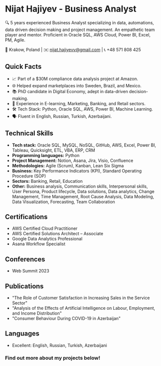 # Nijat Hajiyev - Business Analyst

🔍 5 years experienced Business Analyst specializing in data, automations, data driven decision making and project management. An empathetic team player and mentor. Proficient in Oracle SQL, AWS Cloud, Power BI, Excel, PM, Agile.

📍 Krakow, Poland | ✉️ [nijat.hajiyevv@gmail.com](mailto:nijat.hajiyevv@gmail.com) | 📞 +48 571 808 425

## Quick Facts
- 📈 Part of a $30M compliance data analysis project at Amazon.
- 🌐 Helped expand marketplaces into Sweden, Brazil, and Mexico.
- 📚 PhD candidate in Digital Economy, adept in data-driven decision-making.
- 💼 Experience in E-learning, Marketing, Banking, and Retail sectors.
- 🛠️ Tech Stack: Python, Oracle SQL, AWS, Power BI, Machine Learning.
- 🗣️ Fluent in English, Russian, Turkish, Azerbaijani.

## Technical Skills
- **Tech stack:** Oracle SQL, MySQL, NoSQL, GitHub, AWS, Excel, Power BI, Tableau, Quicksight, ETL, VBA, ERP, CRM
- **Programming languages:** Python
- **Project Management:** Notion, Asana, Jira, Visio, Confluence
- **Methodologies:** Agile (Scrum), Kanban, Lean Six Sigma
- **Business:** Key Performance Indicators (KPI), Standard Operating Procedure (SOP)
- **Sectors:** Banking, Retail, Education
- **Other:** Business analysis, Communication skills, Interpersonal skills, User Persona, Product lifecycle, Data solutions, Data analytics, Change Management, Time Management, Root Cause Analysis, Data Modeling, Data Visualization, Forecasting, Team Collaboration

## Certifications
- AWS Certified Cloud Practitioner
- AWS Certified Solutions Architect – Associate
- Google Data Analytics Professional
- Asana Workflow Specialist

## Conferences
- Web Summit 2023

## Publications
- "The Role of Customer Satisfaction in Increasing Sales in the Service Sector"
- "Analysis of the Effects of Artificial Intelligence on Labour, Employment, and Income Distribution"
- "Consumer Behaviour During COVID-19 in Azerbaijan"

## Languages
- Excellent: English, Russian, Turkish, Azerbaijani

### Find out more about my projects below!
